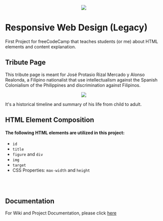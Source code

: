 <p align="center">
  <a href="https://www.freecodecamp.org">
    <img src="https://upload.wikimedia.org/wikipedia/commons/thumb/3/39/FreeCodeCamp_logo.png/800px-FreeCodeCamp_logo.png">
  </a>
</p>

# Responsive Web Design (Legacy)
First Project for freeCodeCamp that teaches students (or me) about HTML elements and content explanation.
<br/>

## Tribute Page

This tribute page is meant for José Protasio Rizal Mercado y Alonso Realonda, a Filipino nationalist that use intellectualism against the Spanish Colonialism of the Philippines and discrimination against Filipinos.
<br/>
<p align="center">
  <a href="https://codepen.io/johncban/full/WNRVdPb">
    <img src="https://cdn.statically.io/gh/johncban/freecodecamp-tributepage/2dde3f44/assets/img/page_preview.png">
  </a>
</p>
It's a historical timeline and summary of his life from child to adult.


<br/>

## HTML Element Composition

#### The following HTML elements are utilized in this project:
- `id`
- `title`
- `figure` and `div`
- `img`
- `target`
- CSS Properties: `max-width` and `height`

<br/>
<br/>

## Documentation


For Wiki and Project Documentation, please click [here](https://github.com/johncban/freecodecamp-tributepage/wiki)

